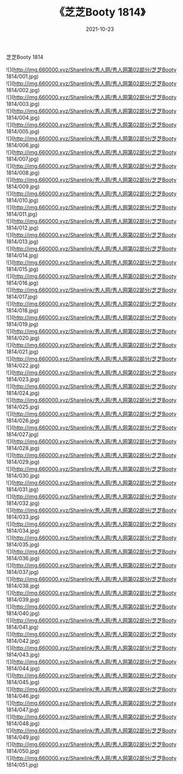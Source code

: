 ﻿---
layout: post
title:  《芝芝Booty 1814》
date:   2021-10-23
img: http://img.660000.xyz/Sharelink/秀人网/秀人网第02部分/芝芝Booty 1814/000.jpg
categories: [美女, 清纯, 唯美]
---

芝芝Booty 1814

  ![](http://img.660000.xyz/Sharelink/秀人网/秀人网第02部分/芝芝Booty 1814/001.jpg) <br> ![](http://img.660000.xyz/Sharelink/秀人网/秀人网第02部分/芝芝Booty 1814/002.jpg) <br> ![](http://img.660000.xyz/Sharelink/秀人网/秀人网第02部分/芝芝Booty 1814/003.jpg) <br> ![](http://img.660000.xyz/Sharelink/秀人网/秀人网第02部分/芝芝Booty 1814/004.jpg) <br> ![](http://img.660000.xyz/Sharelink/秀人网/秀人网第02部分/芝芝Booty 1814/005.jpg) <br> ![](http://img.660000.xyz/Sharelink/秀人网/秀人网第02部分/芝芝Booty 1814/006.jpg) <br> ![](http://img.660000.xyz/Sharelink/秀人网/秀人网第02部分/芝芝Booty 1814/007.jpg) <br> ![](http://img.660000.xyz/Sharelink/秀人网/秀人网第02部分/芝芝Booty 1814/008.jpg) <br> ![](http://img.660000.xyz/Sharelink/秀人网/秀人网第02部分/芝芝Booty 1814/009.jpg) <br> ![](http://img.660000.xyz/Sharelink/秀人网/秀人网第02部分/芝芝Booty 1814/010.jpg) <br> ![](http://img.660000.xyz/Sharelink/秀人网/秀人网第02部分/芝芝Booty 1814/011.jpg) <br> ![](http://img.660000.xyz/Sharelink/秀人网/秀人网第02部分/芝芝Booty 1814/012.jpg) <br> ![](http://img.660000.xyz/Sharelink/秀人网/秀人网第02部分/芝芝Booty 1814/013.jpg) <br> ![](http://img.660000.xyz/Sharelink/秀人网/秀人网第02部分/芝芝Booty 1814/014.jpg) <br> ![](http://img.660000.xyz/Sharelink/秀人网/秀人网第02部分/芝芝Booty 1814/015.jpg) <br> ![](http://img.660000.xyz/Sharelink/秀人网/秀人网第02部分/芝芝Booty 1814/016.jpg) <br> ![](http://img.660000.xyz/Sharelink/秀人网/秀人网第02部分/芝芝Booty 1814/017.jpg) <br> ![](http://img.660000.xyz/Sharelink/秀人网/秀人网第02部分/芝芝Booty 1814/018.jpg) <br> ![](http://img.660000.xyz/Sharelink/秀人网/秀人网第02部分/芝芝Booty 1814/019.jpg) <br> ![](http://img.660000.xyz/Sharelink/秀人网/秀人网第02部分/芝芝Booty 1814/020.jpg) <br> ![](http://img.660000.xyz/Sharelink/秀人网/秀人网第02部分/芝芝Booty 1814/021.jpg) <br> ![](http://img.660000.xyz/Sharelink/秀人网/秀人网第02部分/芝芝Booty 1814/022.jpg) <br> ![](http://img.660000.xyz/Sharelink/秀人网/秀人网第02部分/芝芝Booty 1814/023.jpg) <br> ![](http://img.660000.xyz/Sharelink/秀人网/秀人网第02部分/芝芝Booty 1814/024.jpg) <br> ![](http://img.660000.xyz/Sharelink/秀人网/秀人网第02部分/芝芝Booty 1814/025.jpg) <br> ![](http://img.660000.xyz/Sharelink/秀人网/秀人网第02部分/芝芝Booty 1814/026.jpg) <br> ![](http://img.660000.xyz/Sharelink/秀人网/秀人网第02部分/芝芝Booty 1814/027.jpg) <br> ![](http://img.660000.xyz/Sharelink/秀人网/秀人网第02部分/芝芝Booty 1814/028.jpg) <br> ![](http://img.660000.xyz/Sharelink/秀人网/秀人网第02部分/芝芝Booty 1814/029.jpg) <br> ![](http://img.660000.xyz/Sharelink/秀人网/秀人网第02部分/芝芝Booty 1814/030.jpg) <br> ![](http://img.660000.xyz/Sharelink/秀人网/秀人网第02部分/芝芝Booty 1814/031.jpg) <br> ![](http://img.660000.xyz/Sharelink/秀人网/秀人网第02部分/芝芝Booty 1814/032.jpg) <br> ![](http://img.660000.xyz/Sharelink/秀人网/秀人网第02部分/芝芝Booty 1814/033.jpg) <br> ![](http://img.660000.xyz/Sharelink/秀人网/秀人网第02部分/芝芝Booty 1814/034.jpg) <br> ![](http://img.660000.xyz/Sharelink/秀人网/秀人网第02部分/芝芝Booty 1814/035.jpg) <br> ![](http://img.660000.xyz/Sharelink/秀人网/秀人网第02部分/芝芝Booty 1814/036.jpg) <br> ![](http://img.660000.xyz/Sharelink/秀人网/秀人网第02部分/芝芝Booty 1814/037.jpg) <br> ![](http://img.660000.xyz/Sharelink/秀人网/秀人网第02部分/芝芝Booty 1814/038.jpg) <br> ![](http://img.660000.xyz/Sharelink/秀人网/秀人网第02部分/芝芝Booty 1814/039.jpg) <br> ![](http://img.660000.xyz/Sharelink/秀人网/秀人网第02部分/芝芝Booty 1814/040.jpg) <br> ![](http://img.660000.xyz/Sharelink/秀人网/秀人网第02部分/芝芝Booty 1814/041.jpg) <br> ![](http://img.660000.xyz/Sharelink/秀人网/秀人网第02部分/芝芝Booty 1814/042.jpg) <br> ![](http://img.660000.xyz/Sharelink/秀人网/秀人网第02部分/芝芝Booty 1814/043.jpg) <br> ![](http://img.660000.xyz/Sharelink/秀人网/秀人网第02部分/芝芝Booty 1814/044.jpg) <br> ![](http://img.660000.xyz/Sharelink/秀人网/秀人网第02部分/芝芝Booty 1814/045.jpg) <br> ![](http://img.660000.xyz/Sharelink/秀人网/秀人网第02部分/芝芝Booty 1814/046.jpg) <br> ![](http://img.660000.xyz/Sharelink/秀人网/秀人网第02部分/芝芝Booty 1814/047.jpg) <br> ![](http://img.660000.xyz/Sharelink/秀人网/秀人网第02部分/芝芝Booty 1814/048.jpg) <br> ![](http://img.660000.xyz/Sharelink/秀人网/秀人网第02部分/芝芝Booty 1814/049.jpg) <br> ![](http://img.660000.xyz/Sharelink/秀人网/秀人网第02部分/芝芝Booty 1814/050.jpg) <br> ![](http://img.660000.xyz/Sharelink/秀人网/秀人网第02部分/芝芝Booty 1814/051.jpg) <br>
